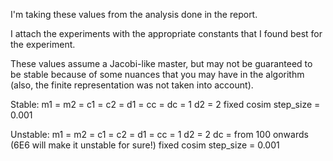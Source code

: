 I'm taking these values from the analysis done in the report.

I attach the experiments with the appropriate constants that I found best for the experiment.

These values assume a Jacobi-like master, but may not be guaranteed to be stable because of some nuances that you may have in the algorithm (also, the finite representation was not taken into account).

Stable:
m1 = m2 = c1 = c2 = d1 = cc = dc = 1
d2 = 2
fixed cosim step_size = 0.001

Unstable:
m1 = m2 = c1 = c2 = d1 = cc = 1
d2 = 2
dc = from 100 onwards (6E6 will make it unstable for sure!)
fixed cosim step_size = 0.001
